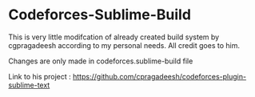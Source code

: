 # Codeforces-Sublime-Build

This is very little modifcation of already created build system by cgpragadeesh according to my personal needs. All credit goes to him.

Changes are only made in codeforces.sublime-build file

Link to his project : https://github.com/cpragadeesh/codeforces-plugin-sublime-text
